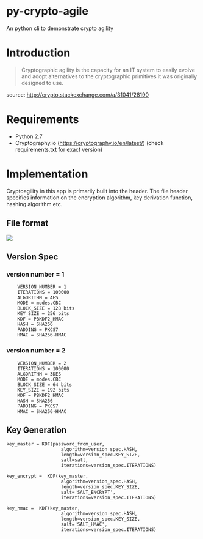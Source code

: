 # py-crypto-agile
An python cli to demonstrate crypto agility

# Introduction

> Cryptographic agility is the capacity for an IT system to easily evolve and adopt alternatives 
> to the cryptographic primitives it was originally designed to use.

source: http://crypto.stackexchange.com/a/31041/28190

# Requirements

- Python 2.7
- Cryptography.io (https://cryptography.io/en/latest/) (check requirements.txt for exact version)

# Implementation
Cryptoagility in this app is primarily built into the header. 
The file header specifies information on the encryption algorithm, key derivation function, hashing algorithm etc.

## File format

![](https://www.lucidchart.com/publicSegments/view/6f5a5901-beee-4580-99bc-c9d9710ef0a3/image.jpeg)


## Version Spec

### version number = 1
        VERSION_NUMBER = 1
        ITERATIONS = 100000
        ALGORITHM = AES
        MODE = modes.CBC
        BLOCK_SIZE = 128 bits
        KEY_SIZE = 256 bits
        KDF = PBKDF2_HMAC
        HASH = SHA256
        PADDING = PKCS7
        HMAC = SHA256-HMAC

### version number = 2
        VERSION_NUMBER = 2
        ITERATIONS = 100000
        ALGORITHM = 3DES
        MODE = modes.CBC
        BLOCK_SIZE = 64 bits
        KEY_SIZE = 192 bits
        KDF = PBKDF2_HMAC
        HASH = SHA256
        PADDING = PKCS7
        HMAC = SHA256-HMAC


## Key Generation

    key_master = KDF(password_from_user,
                        algorithm=version_spec.HASH,
                        length=version_spec.KEY_SIZE,
                        salt=salt,
                        iterations=version_spec.ITERATIONS)

    key_encrypt =  KDF(key_master,
                        algorithm=version_spec.HASH,
                        length=version_spec.KEY_SIZE,
                        salt='SALT_ENCRYPT',
                        iterations=version_spec.ITERATIONS)
    
    key_hmac =  KDF(key_master,
                        algorithm=version_spec.HASH,
                        length=version_spec.KEY_SIZE,
                        salt='SALT_HMAC',
                        iterations=version_spec.ITERATIONS)
     